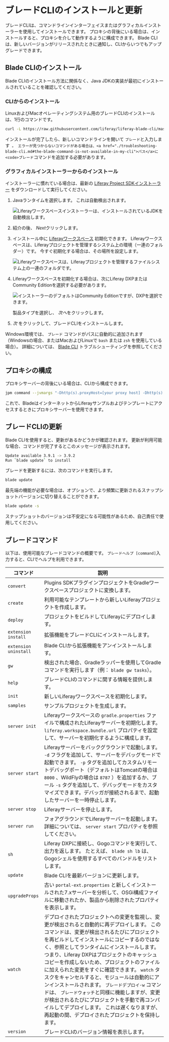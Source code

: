 # ブレードCLIのインストールと更新

ブレードCLIは、コマンドラインインターフェイスまたはグラフィカルインストーラーを使用してインストールできます。 プロキシの背後にいる場合は、インストールすると、プロキシを介して動作するように構成できます。 Blade CLIは、新しいバージョンがリリースされたときに通知し、CLIからいつでもアップグレードできます。

## Blade CLIのインストール

Blade CLIのインストール方法に関係なく、Java JDKの実装が最初にインストールされていることを確認してください。

### CLIからのインストール

LinuxおよびMacオペレーティングシステム用のブレードCLIのインストールは、1行のコマンドです。

``` bash
curl -L https://raw.githubusercontent.com/liferay/liferay-blade-cli/master/cli/installers/local | sh
```

<!-- is there a success message after running the above script to let someone know they 'did it right'? -->

インストールが完了したら、新しいコマンドラインを開いて `ブレード`と入力します` 。 エラーが見つからないコマンドがある場合は、<a href="./troubleshooting-blade-cli.md#the-blade-command-is-not-available-in-my-cli">パス</a>に<code>ブレード`コマンドを追加する必要があります。

### グラフィカルインストーラーからのインストール

インストーラーに慣れている場合は、最新の [Liferay Project SDKインストーラー](https://sourceforge.net/projects/lportal/files/Liferay%20IDE/) をダウンロードして実行してください。

1.  Javaランタイムを選択します。 これは自動検出されます。

    ![Liferayワークスペースインストーラーは、インストールされているJDKを自動検出します。](./installing-and-updating-blade-cli/images/01.png)

2.  紹介の後、 *Next*クリックします。

3.  インストール中に [Liferayワークスペース](../../tooling/liferay-workspace/what-is-liferay-workspace.md) 初期化できます。 Liferayワークスペースは、Liferayプロジェクトを管理するシステム上の環境（一連のフォルダー）です。 今すぐ初期化する場合は、その場所を設定します。

    ![Liferayワークスペースは、Liferayプロジェクトを管理するファイルシステム上の一連のフォルダです。](./installing-and-updating-blade-cli/images/02.png)

4.  Liferayワークスペースを初期化する場合は、次にLiferay DXPまたはCommunity Editionを選択する必要があります。

    ![インストーラーのデフォルトはCommunity Editionですが、DXPを選択できます。](./installing-and-updating-blade-cli/images/03.png)

    製品タイプを選択し、 *次へ*をクリックします。

5.  *次* をクリックして、ブレードCLIをインストールします。

Windows環境では、 `ブレード` コマンドがパスに自動的に追加されます（Windowsの場合、またはMacおよびLinuxで `bash` または `zsh` を使用している場合）。 詳細については、 [Blade CLI](./troubleshooting-blade-cli.md) トラブルシューティングを参照してください。

## プロキシの構成

プロキシサーバーの背後にいる場合は、CLIから構成できます。

``` bash
jpm command --jvmargs "-Dhttp(s).proxyHost=[your proxy host] -Dhttp(s).proxyPort=[your proxy port]" jpm
```

これで、BladeはインターネットからLiferayサンプルおよびテンプレートにアクセスするときにプロキシサーバーを使用できます。

## ブレードCLIの更新

Blade CLIを使用すると、更新があるかどうかが確認されます。 更新が利用可能な場合、コマンドが完了するとこのメッセージが表示されます。

``` bash
Update available 3.9.1 -> 3.9.2
Run `blade update` to install
```

ブレードを更新するには、次のコマンドを実行します。

``` bash
blade update
```

最先端の機能が必要な場合は、オプションで、より頻繁に更新されるスナップショットバージョンに切り替えることができます。

``` bash
blade update -s
```

スナップショットのバージョンは不安定になる可能性があるため、自己責任で使用してください。

## ブレードコマンド

以下は、使用可能なブレードコマンドの概要です。 `ブレードヘルプ [command]`入力すると、CLIでヘルプを利用できます。

| コマンド                  | 説明                                                                                                                                                                                                                                                                                                                                                            |
| --------------------- | ------------------------------------------------------------------------------------------------------------------------------------------------------------------------------------------------------------------------------------------------------------------------------------------------------------------------------------------------------------- |
| `convert`             | Plugins SDKプラグインプロジェクトをGradleワークスペースプロジェクトに変換します。                                                                                                                                                                                                                                                                                                             |
| `create`              | 利用可能なテンプレートから新しいLiferayプロジェクトを作成します。                                                                                                                                                                                                                                                                                                                          |
| `deploy`              | プロジェクトをビルドしてLiferayにデプロイします。                                                                                                                                                                                                                                                                                                                                  |
| `extension install`   | 拡張機能をブレードCLIにインストールします。                                                                                                                                                                                                                                                                                                                                       |
| `extension uninstall` | Blade CLIから拡張機能をアンインストールします。                                                                                                                                                                                                                                                                                                                                  |
| `gw`                  | 検出された場合、Gradleラッパーを使用してGradleコマンドを実行します（例： `blade gw tasks`）。                                                                                                                                                                                                                                                                                                 |
| `help`                | ブレードCLIのコマンドに関する情報を提供します。                                                                                                                                                                                                                                                                                                                                     |
| `init`                | 新しいLiferayワークスペースを初期化します。                                                                                                                                                                                                                                                                                                                                     |
| `samples`             | サンプルプロジェクトを生成します。                                                                                                                                                                                                                                                                                                                                             |
| `server init`         | Liferayワークスペースの `gradle.properties` ファイルで構成されたLiferayサーバーを初期化します。 `liferay.workspace.bundle.url` プロパティを設定して、サーバーを初期化するように構成します。                                                                                                                                                                                                                               |
| `server start`        | Liferayサーバーをバックグラウンドで起動します。 `-d` フラグを追加して、サーバーをデバッグモードで起動できます。 `-p` タグを追加してカスタムリモートデバッグポート（デフォルトはTomcatの場合は `8000` 、WildFlyの場合は `8787` ）を追加するか、ブール `-s` タグを追加して、デバッグモードをカスタマイズできます。デバッガが接続されるまで、起動したサーバーを一時停止します。                                                                                                                                             |
| `server stop`         | Liferayサーバーを停止します。                                                                                                                                                                                                                                                                                                                                            |
| `server run`          | フォアグラウンドでLiferayサーバーを起動します。 詳細については、 `server start` プロパティを参照してください。                                                                                                                                                                                                                                                                                           |
| `sh`                  | Liferay DXPに接続し、Gogoコマンドを実行して、出力を返します。 たとえば、 `blade sh lb` は、Gogoシェルを使用するすべてのバンドルをリストします。                                                                                                                                                                                                                                                                     |
| `update`              | Blade CLIを最新バージョンに更新します。                                                                                                                                                                                                                                                                                                                                      |
| `upgradeProps`        | 古い `portal-ext.properties` と新しくインストールされた7.xサーバーを分析して、OSGi構成ファイルに移動されたか、製品から削除されたプロパティを表示します。                                                                                                                                                                                                                                                                  |
| `watch`               | デプロイされたプロジェクトへの変更を監視し、変更が検出されると自動的に再デプロイします。 このコマンドは、変更が検出されるたびにプロジェクトを再ビルドしてインストールにコピーするのではなく、参照としてランタイムにインストールします。 つまり、Liferay DXPはプロジェクトのキャッシュコピーを作成しないため、プロジェクトのファイルに加えられた変更をすぐに確認できます。 `watch` タスクをキャンセルすると、モジュールは自動的にアンインストールされます。 `ブレードデプロイ-w` コマンドは、 `ブレードウォッチ`と同様に機能しますが、変更が検出されるたびにプロジェクトを手動で再コンパイルしてデプロイします。 これは遅くなりますが、再起動の間、デプロイされたプロジェクトを保持します。 |
| `version`             | ブレードCLIのバージョン情報を表示します。                                                                                                                                                                                                                                                                                                                                        |
